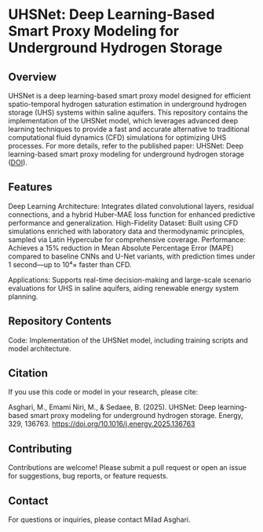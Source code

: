 # UHSNet: Deep Learning-Based Smart Proxy Modeling for Underground Hydrogen Storage
## Overview

UHSNet is a deep learning-based smart proxy model designed for efficient spatio-temporal hydrogen saturation estimation in underground hydrogen storage (UHS) systems within saline aquifers. This repository contains the implementation of the UHSNet model, which leverages advanced deep learning techniques to provide a fast and accurate alternative to traditional computational fluid dynamics (CFD) simulations for optimizing UHS processes.
For more details, refer to the published paper: UHSNet: Deep learning-based smart proxy modeling for underground hydrogen storage ([DOI](https://doi.org/10.1016/j.energy.2025.136763)).

## Features
Deep Learning Architecture: Integrates dilated convolutional layers, residual connections, and a hybrid Huber-MAE loss function for enhanced predictive performance and generalization.
High-Fidelity Dataset: Built using CFD simulations enriched with laboratory data and thermodynamic principles, sampled via Latin Hypercube for comprehensive coverage.
Performance: Achieves a 15% reduction in Mean Absolute Percentage Error (MAPE) compared to baseline CNNs and U-Net variants, with prediction times under 1 second—up to 10⁴× faster than CFD.

Applications: Supports real-time decision-making and large-scale scenario evaluations for UHS in saline aquifers, aiding renewable energy system planning.

## Repository Contents
Code: Implementation of the UHSNet model, including training scripts and model architecture.

## Citation
If you use this code or model in your research, please cite:

Asghari, M., Emami Niri, M., & Sedaee, B. (2025). UHSNet: Deep learning-based smart proxy modeling for underground hydrogen storage. Energy, 329, 136763. https://doi.org/10.1016/j.energy.2025.136763

## Contributing
Contributions are welcome! Please submit a pull request or open an issue for suggestions, bug reports, or feature requests.

## Contact
For questions or inquiries, please contact Milad Asghari.
